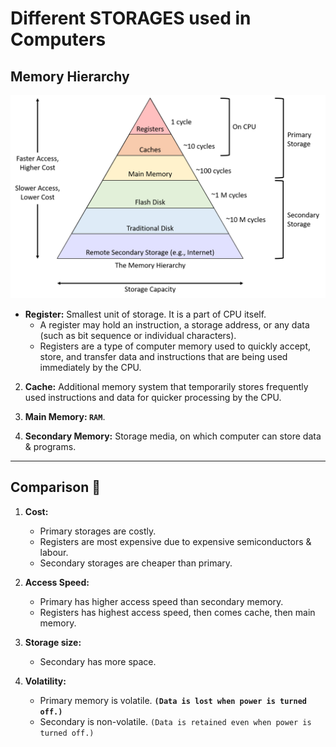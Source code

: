 # Different STORAGES used in Computers

## Memory Hierarchy

![loading...](../../images/operating_system/imp_to_know/MemoryHierarchy.png)


- **Register:** Smallest unit of storage. It is a part of CPU itself.
    - A register may hold an instruction, a storage address, or any data (such as bit sequence or individual characters).
    - Registers are a type of computer memory used to quickly accept, store, and transfer data and instructions that are being used immediately by the CPU.

2. **Cache:** Additional memory system that temporarily stores frequently used instructions and data for quicker processing by the CPU.

3. **Main Memory: `RAM`**.
4. **Secondary Memory:** Storage media, on which computer can store data & programs.

---

## Comparison 🤺

1. **Cost:**
    - Primary storages are costly.
    - Registers are most expensive due to expensive semiconductors & labour.
    - Secondary storages are cheaper than primary.

2. **Access Speed:**
    - Primary has higher access speed than secondary memory.
    - Registers has highest access speed, then comes cache, then main memory.

3. **Storage size:**
    - Secondary has more space.

4. **Volatility:**
    - Primary memory is volatile. **`(Data is lost when power is turned off.)`**
    - Secondary is non-volatile. `(Data is retained even when power is turned off.)`